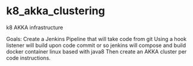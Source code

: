 # k8_akka_clustering
k8 AKKA infrastructure

Goals:
Create a Jenkins Pipeline that will take code from git
Using a hook listener will build upon code commit or so
jenkins will compose and build docker container linux based with java8
Then create an AKKA cluster per code instructions.

